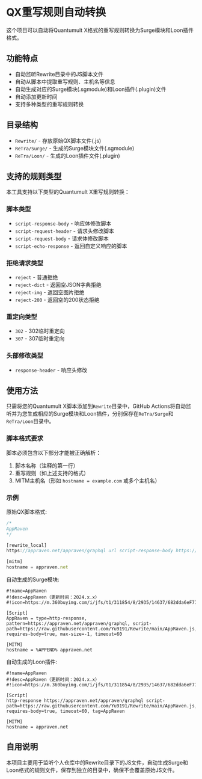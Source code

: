 # QX重写规则自动转换

这个项目可以自动将Quantumult X格式的重写规则转换为Surge模块和Loon插件格式。

## 功能特点

- 自动监听Rewrite目录中的JS脚本文件
- 自动从脚本中提取重写规则、主机名等信息
- 自动生成对应的Surge模块(.sgmodule)和Loon插件(.plugin)文件
- 自动添加更新时间
- 支持多种类型的重写规则转换

## 目录结构

- `Rewrite/` - 存放原始QX脚本文件(.js)
- `ReTra/Surge/` - 生成的Surge模块文件(.sgmodule)
- `ReTra/Loon/` - 生成的Loon插件文件(.plugin)

## 支持的规则类型

本工具支持以下类型的Quantumult X重写规则转换：

### 脚本类型
- `script-response-body` - 响应体修改脚本
- `script-request-header` - 请求头修改脚本
- `script-request-body` - 请求体修改脚本
- `script-echo-response` - 返回自定义响应的脚本

### 拒绝请求类型
- `reject` - 普通拒绝
- `reject-dict` - 返回空JSON字典拒绝
- `reject-img` - 返回空图片拒绝
- `reject-200` - 返回空的200状态拒绝

### 重定向类型
- `302` - 302临时重定向
- `307` - 307临时重定向

### 头部修改类型
- `response-header` - 响应头修改

## 使用方法

只需将您的Quantumult X脚本添加到`Rewrite`目录中，GitHub Actions将自动监听并为您生成相应的Surge模块和Loon插件，分别保存在`ReTra/Surge`和`ReTra/Loon`目录中。

### 脚本格式要求

脚本必须包含以下部分才能被正确解析：

1. 脚本名称（注释的第一行）
2. 重写规则（如上述支持的格式）
3. MITM主机名（形如 `hostname = example.com` 或多个主机名）

### 示例

原始QX脚本格式:
```javascript
/*
AppRaven
*/

[rewrite_local]
https://appraven.net/appraven/graphql url script-response-body https://raw.githubusercontent.com/Yu9191/Rewrite/main/AppRaven.js

[mitm] 
hostname = appraven.net
```

自动生成的Surge模块:
```
#!name=AppRaven
#!desc=AppRaven（更新时间：2024.x.x）
#!icon=https://m.360buyimg.com/i/jfs/t1/311854/8/2935/14637/682dda6eF77c789c1/9a4c5ed64ab9b33b.png

[Script]
AppRaven = type=http-response, pattern=https://appraven.net/appraven/graphql, script-path=https://raw.githubusercontent.com/Yu9191/Rewrite/main/AppRaven.js, requires-body=true, max-size=-1, timeout=60

[MITM]
hostname = %APPEND% appraven.net
```

自动生成的Loon插件:
```
#!name=AppRaven
#!desc=AppRaven（更新时间：2024.x.x）
#!icon=https://m.360buyimg.com/i/jfs/t1/311854/8/2935/14637/682dda6eF77c789c1/9a4c5ed64ab9b33b.png

[Script]
http-response https://appraven.net/appraven/graphql script-path=https://raw.githubusercontent.com/Yu9191/Rewrite/main/AppRaven.js, requires-body=true, timeout=60, tag=AppRaven

[MITM]
hostname = appraven.net
```

## 自用说明

本项目主要用于监听个人仓库中的Rewrite目录下的JS文件，自动生成Surge和Loon格式的规则文件，保存到独立的目录中，确保不会覆盖原始JS文件。 